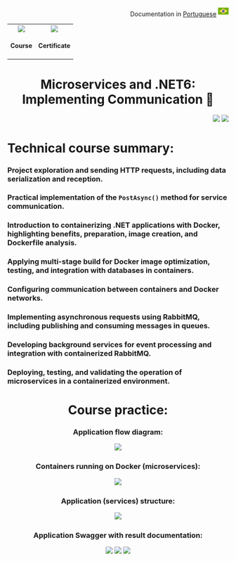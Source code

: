 <div align="right">
  Documentation in <a href="https://github.com/GustavoVieiraa/Microsservicos-e-.NET6-implementando-a-comunicacao/tree/main">Portuguese</a> <img loading="lazy" width="24px" src="https://github.com/GustavoVieiraa/MultilanguageReadmes/blob/main/brasil.png?raw=true" />
</div>

<div align="center">
  <table>
    <tr>
      <td align="center">
        <!-- Course Link -->
        <a href="https://cursos.alura.com.br/certificate/gustavo-vieira17/microsservicos-dotnet6-implementando-comunicacao">
          <img loading="lazy" width="128px" src="https://www.alura.com.br/assets/api/cursos/microsservicos-dotnet6-implementando-comunicacao.svg" />
        </a>
        <h4>Course</h4>
      </td>
      <td align="center">
        <!-- Certificate Link -->
        <a href="https://cursos.alura.com.br/certificate/gustavo-vieira17/microsservicos-dotnet6-implementando-comunicacao">
          <img loading="lazy" width="128px" src="https://static.vecteezy.com/system/resources/previews/028/293/920/original/trophy-icon-3d-rendering-illustration-png.png" />
        </a>
        <h4>Certificate</h4>
      </td>
    </tr>
  </table>
  <h1>Microservices and .NET6: Implementing Communication 🧩</h1>
</div>
<p align="right">
  <img loading="lazy" src="https://img.shields.io/badge/HOURS_WORKED-8_HOURS-blue?style=for-the-badge"/>
  <img loading="lazy" src="http://img.shields.io/static/v1?label=STATUS&message=COMPLETED!&color=GREEN&style=for-the-badge"/>
</p>

<div>
  <h1>Technical course summary:</h1>
  <h3>Project exploration and sending HTTP requests, including data serialization and reception.</h3>
  <h3>Practical implementation of the <code>PostAsync()</code> method for service communication.</h3>
  <h3>Introduction to containerizing .NET applications with Docker, highlighting benefits, preparation, image creation, and Dockerfile analysis.</h3>
  <h3>Applying multi-stage build for Docker image optimization, testing, and integration with databases in containers.</h3>
  <h3>Configuring communication between containers and Docker networks.</h3>
  <h3>Implementing asynchronous requests using RabbitMQ, including publishing and consuming messages in queues.</h3>
  <h3>Developing background services for event processing and integration with containerized RabbitMQ.</h3>
  <h3>Deploying, testing, and validating the operation of microservices in a containerized environment.</h3>
</div>

<div align="center">
  <h1>Course practice:</h1>
  
  <h3>Application flow diagram:</h3>
  <img loading="lazy"  src="https://raw.githubusercontent.com/GustavoVieiraa/Microsservicos-e-.NET6-implementando-a-comunicacao/refs/heads/main/archives/FluxogramaDoProjeto.png">

  <h3>Containers running on Docker (microservices):</h3>
  <img loading="lazy"  src="https://raw.githubusercontent.com/GustavoVieiraa/Microsservicos-e-.NET6-implementando-a-comunicacao/refs/heads/main/archives/MicroservicosRodandoDocker.png">

  <h3>Application (services) structure:</h3>
  <img loading="lazy"  src="https://raw.githubusercontent.com/GustavoVieiraa/Microsservicos-e-.NET6-implementando-a-comunicacao/refs/heads/main/archives/Services.png">

  <h3>Application Swagger with result documentation:</h3>
  <div>
    <img loading="lazy" height="256"  src="https://raw.githubusercontent.com/GustavoVieiraa/Microsservicos-e-.NET6-implementando-a-comunicacao/refs/heads/main/archives/ItemServiceGet.png">
    <img loading="lazy" height="256"  src="https://raw.githubusercontent.com/GustavoVieiraa/Microsservicos-e-.NET6-implementando-a-comunicacao/refs/heads/main/archives/RestauranteServiceGet.png">
    <img loading="lazy" height="256"  src="https://raw.githubusercontent.com/GustavoVieiraa/Microsservicos-e-.NET6-implementando-a-comunicacao/refs/heads/main/archives/RestauranteServicePost.png">
  </div>
</div>
